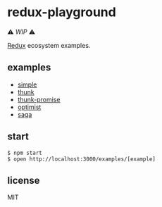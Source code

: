 # redux-playground

:warning: _WIP_ :warning:

[Redux](https://github.com/reactjs/redux) ecosystem examples.

## examples

- [simple](examples/simple)
- [thunk](examples/thunk)
- [thunk-promise](examples/thunk-promise)
- [optimist](examples/optimist)
- [saga](examples/saga)

## start

```
$ npm start
$ open http://localhost:3000/examples/[example]
```

## license

MIT

